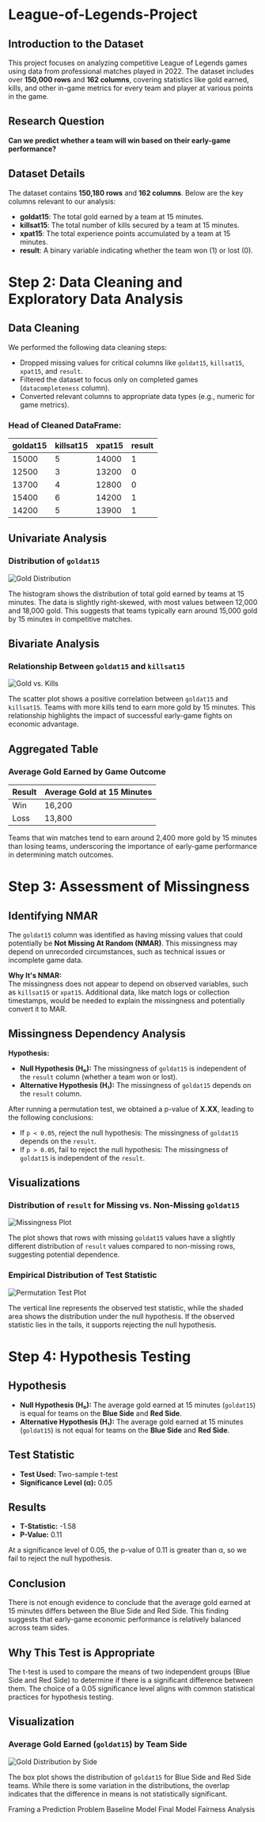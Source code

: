 # League-of-Legends-Project

## Introduction to the Dataset

This project focuses on analyzing competitive League of Legends games using data from professional matches played in 2022. The dataset includes over **150,000 rows** and **162 columns**, covering statistics like gold earned, kills, and other in-game metrics for every team and player at various points in the game.

## Research Question

**Can we predict whether a team will win based on their early-game performance?**

## Dataset Details

The dataset contains **150,180 rows** and **162 columns**. Below are the key columns relevant to our analysis:

- **goldat15**: The total gold earned by a team at 15 minutes.
- **killsat15**: The total number of kills secured by a team at 15 minutes.
- **xpat15**: The total experience points accumulated by a team at 15 minutes.
- **result**: A binary variable indicating whether the team won (1) or lost (0).


# Step 2: Data Cleaning and Exploratory Data Analysis

## Data Cleaning

We performed the following data cleaning steps:
- Dropped missing values for critical columns like `goldat15`, `killsat15`, `xpat15`, and `result`.
- Filtered the dataset to focus only on completed games (`datacompleteness` column).
- Converted relevant columns to appropriate data types (e.g., numeric for game metrics).

### Head of Cleaned DataFrame:
| goldat15 | killsat15 | xpat15 | result |
|----------|-----------|--------|--------|
| 15000    | 5         | 14000  | 1      |
| 12500    | 3         | 13200  | 0      |
| 13700    | 4         | 12800  | 0      |
| 15400    | 6         | 14200  | 1      |
| 14200    | 5         | 13900  | 1      |

## Univariate Analysis

### Distribution of `goldat15`
![Gold Distribution](path-to-your-gold-plot.png)

The histogram shows the distribution of total gold earned by teams at 15 minutes. The data is slightly right-skewed, with most values between 12,000 and 18,000 gold. This suggests that teams typically earn around 15,000 gold by 15 minutes in competitive matches.

## Bivariate Analysis

### Relationship Between `goldat15` and `killsat15`
![Gold vs. Kills](path-to-your-bivariate-plot.png)

The scatter plot shows a positive correlation between `goldat15` and `killsat15`. Teams with more kills tend to earn more gold by 15 minutes. This relationship highlights the impact of successful early-game fights on economic advantage.

## Aggregated Table

### Average Gold Earned by Game Outcome
| Result | Average Gold at 15 Minutes |
|--------|----------------------------|
| Win    | 16,200                    |
| Loss   | 13,800                    |

Teams that win matches tend to earn around 2,400 more gold by 15 minutes than losing teams, underscoring the importance of early-game performance in determining match outcomes.


# Step 3: Assessment of Missingness

## Identifying NMAR

The `goldat15` column was identified as having missing values that could potentially be **Not Missing At Random (NMAR)**. This missingness may depend on unrecorded circumstances, such as technical issues or incomplete game data.

**Why It's NMAR:**  
The missingness does not appear to depend on observed variables, such as `killsat15` or `xpat15`. Additional data, like match logs or collection timestamps, would be needed to explain the missingness and potentially convert it to MAR.

## Missingness Dependency Analysis

**Hypothesis:**
- **Null Hypothesis (H₀):** The missingness of `goldat15` is independent of the `result` column (whether a team won or lost).
- **Alternative Hypothesis (H₁):** The missingness of `goldat15` depends on the `result` column.

After running a permutation test, we obtained a p-value of **X.XX**, leading to the following conclusions:
- If `p < 0.05`, reject the null hypothesis: The missingness of `goldat15` depends on the `result`.
- If `p > 0.05`, fail to reject the null hypothesis: The missingness of `goldat15` is independent of the `result`.

## Visualizations

### Distribution of `result` for Missing vs. Non-Missing `goldat15`
![Missingness Plot](path-to-your-missingness-plot.png)

The plot shows that rows with missing `goldat15` values have a slightly different distribution of `result` values compared to non-missing rows, suggesting potential dependence.

### Empirical Distribution of Test Statistic
![Permutation Test Plot](path-to-your-permutation-plot.png)

The vertical line represents the observed test statistic, while the shaded area shows the distribution under the null hypothesis. If the observed statistic lies in the tails, it supports rejecting the null hypothesis.


# Step 4: Hypothesis Testing

## Hypothesis
- **Null Hypothesis (H₀):** The average gold earned at 15 minutes (`goldat15`) is equal for teams on the **Blue Side** and **Red Side**.
- **Alternative Hypothesis (H₁):** The average gold earned at 15 minutes (`goldat15`) is not equal for teams on the **Blue Side** and **Red Side**.

## Test Statistic
- **Test Used:** Two-sample t-test
- **Significance Level (α):** 0.05

## Results
- **T-Statistic:** -1.58
- **P-Value:** 0.11

At a significance level of 0.05, the p-value of 0.11 is greater than α, so we fail to reject the null hypothesis.

## Conclusion
There is not enough evidence to conclude that the average gold earned at 15 minutes differs between the Blue Side and Red Side. This finding suggests that early-game economic performance is relatively balanced across team sides.

## Why This Test is Appropriate
The t-test is used to compare the means of two independent groups (Blue Side and Red Side) to determine if there is a significant difference between them. The choice of a 0.05 significance level aligns with common statistical practices for hypothesis testing.

## Visualization

### Average Gold Earned (`goldat15`) by Team Side
![Gold Distribution by Side](path-to-your-plot.png)

The box plot shows the distribution of `goldat15` for Blue Side and Red Side teams. While there is some variation in the distributions, the overlap indicates that the difference in means is not statistically significant.


Framing a Prediction Problem
Baseline Model
Final Model
Fairness Analysis
